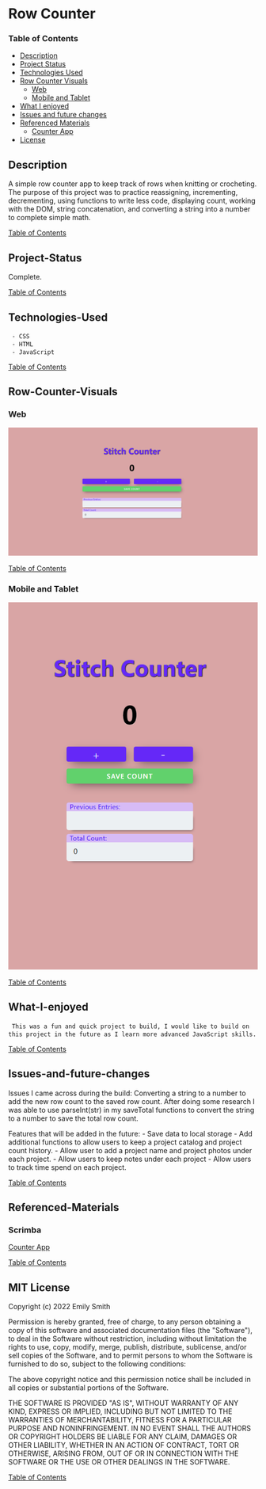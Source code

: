 # Row Counter

### Table of Contents
   - [Description](#Description)
   - [Project Status](#Project-Status)
   - [Technologies Used](#Technologies-Used)
   - [Row Counter Visuals](#Sticky-Notes-Visuals)
        - [Web](#Web)
        - [Mobile and Tablet](#Mobile-and-Tablet)
   - [What I enjoyed](#What-I-enjoyed)
   - [Issues and future changes](#Issues-and-future-changes)
   - [Referenced Materials](#Referenced-Materials)
        - [Counter App](#Sticky-Note-App)
   - [License](#MIT-License)
   

## Description
A simple row counter app to keep track of rows when knitting or crocheting. The purpose of this project was to practice reassigning, incrementing, decrementing, using functions to write less code, displaying count, working with the DOM, string concatenation, and converting a string into a number to complete simple math. 


[Table of Contents](#Table-of-Contents)

## Project-Status
 Complete.


[Table of Contents](#Table-of-Contents)

## Technologies-Used
     - CSS
     - HTML
     - JavaScript


[Table of Contents](#Table-of-Contents)

## Row-Counter-Visuals

### Web
![Screenshot](/README-IMGS/lg-device.png)


[Table of Contents](#Table-of-Contents)

### Mobile and Tablet
![Screenshot](/README-IMGS/sm-device.png)


[Table of Contents](#Table-of-Contents)

## What-I-enjoyed
     This was a fun and quick project to build, I would like to build on this project in the future as I learn more advanced JavaScript skills.

[Table of Contents](#Table-of-Contents)

## Issues-and-future-changes
Issues I came across during the build:
     Converting a string to a number to add the new row count to the saved row count. After doing some research I was able to use parseInt(str) in my saveTotal functions to convert the string to a number to save the total row count.

Features that will be added in the future:
     - Save data to local storage
     - Add additional functions to allow users to keep a project catalog and project count history.
     - Allow user to add a project name and project photos under each project.
     - Allow users to keep notes under each project
     - Allow users to track time spend on each project.


[Table of Contents](#Table-of-Contents)

## Referenced-Materials

### Scrimba
[Counter App](https://scrimba.com/playlist/pY5b7sQ)

[Table of Contents](#Table-of-Contents)

## MIT License
Copyright (c) 2022 Emily Smith

Permission is hereby granted, free of charge, to any person obtaining a copy of this software and associated documentation files (the "Software"), to deal in the Software without restriction, including without limitation the rights to use, copy, modify, merge, publish, distribute, sublicense, and/or sell copies of the Software, and to permit persons to whom the Software is furnished to do so, subject to the following conditions:

The above copyright notice and this permission notice shall be included in all copies or substantial portions of the Software.

THE SOFTWARE IS PROVIDED "AS IS", WITHOUT WARRANTY OF ANY KIND, EXPRESS OR IMPLIED, INCLUDING BUT NOT LIMITED TO THE WARRANTIES OF MERCHANTABILITY, FITNESS FOR A PARTICULAR PURPOSE AND NONINFRINGEMENT. IN NO EVENT SHALL THE AUTHORS OR COPYRIGHT HOLDERS BE LIABLE FOR ANY CLAIM, DAMAGES OR OTHER LIABILITY, WHETHER IN AN ACTION OF CONTRACT, TORT OR OTHERWISE, ARISING FROM, OUT OF OR IN CONNECTION WITH THE SOFTWARE OR THE USE OR OTHER DEALINGS IN THE SOFTWARE.


[Table of Contents](#Table-of-Contents)

